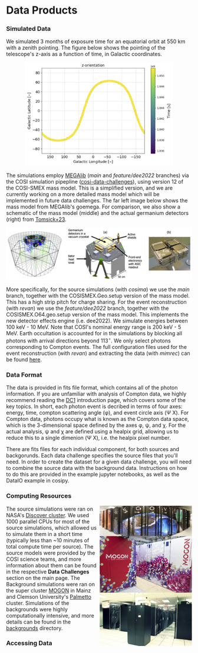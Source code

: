 # Data Products

### Simulated Data

We simulated 3 months of exposure time for an equatorial orbit at 550 km with a zenith pointing. The figure below shows the pointing of the telescope's z-axis as a function of time, in Galactic coordinates. 

<p align="center">
<img width="400"  src="images/telescope_pointing.png">
</p>

The simulations employ [MEGAlib](https://github.com/zoglauer/megalib) (*main* and *feature/dee2022* branches) via the COSI simulation pipepline ([cosi-data-challenges](https://github.com/cositools/cosi-data-challenges)), using version 12 of the COSI-SMEX mass model. This is a simplified version, and we are currently working on a more detailed mass model which will be implemented in future data challenges. The far left image below shows the mass model from MEGAlib's goemega. For comparison, we also show a schematic of the mass model (middle) and the actual germanium detectors (right) from [Tomsick+23](https://ui.adsabs.harvard.edu/abs/2023arXiv230812362T/abstract).

<p align="center">
<img width="1000"  src="images/mass_model.png">
</p>

More specifically, for the source simulations (with *cosima*) we use the *main* branch, together with the COSISMEX.Geo.setup version of the mass model. This has a high strip pitch for charge sharing. For the event reconstruction (with *revan*) we use the *feature/dee2022* branch, together with the COSISMEX.O64.geo.setup version of the mass model. This implements the new detector effects engine (i.e. dee2022). We simulate energies between 100 keV - 10 MeV. Note that COSI's nominal energy range is 200 keV - 5 MeV. Earth occultation is accounted for in the simulations by blocking all photons with arrival directions beyond $113^\circ$. We only select photons corresponding to Compton events. The full configuration files used for the event reconstruction (with *revan*) and extracting the data (with *mimrec*) can be found [here](https://github.com/cositools/cosi-data-challenges/tree/main/cosi_dc/Input_Files/Configuration_Files/Data_Challenges/Data_Challenge_2/DC2).

### Data Format
The data is provided in fits file format, which contains all of the photon information. If you are unfamiliar with analysis of Compton data, we highly recommend reading the [DC1](https://github.com/cositools/cosi-data-challenge-1) introduction page, which covers some of the key topics. In short, each photon event is decribed in terms of four axes: energy, time, compton scattering angle (&phi;), and event circle axis (&Psi; &Chi;). For Compton data, photons occupy what is known as the Compton data space, which is the 3-dimensional space defined by the axes &phi;, &psi;, and &chi;. For the actual analysis, &psi; and &chi; are defined using a healpix grid, allowing us to reduce this to a single dimenion (&Psi; &Chi;), i.e. the healpix pixel number.  

There are fits files for each individual component, for both sources and backgorunds. Each data challenge specifies the source files that you'll need. In order to create the dataset for a given data challenge, you will need to combine the source data with the background data. Instructions on how to do this are provided in the example jupyter notebooks, as well as the DataIO example in cosipy.  

### Computing Resources 

<img  align="right" width="250"  src="images/clusters.png">

The source simulations were ran on NASA's [Discover cluster](https://www.nccs.nasa.gov/systems/discover). We used 1000 parallel CPUs for most of the source simulations, which allowed us to simulate them in a short time (typically less than ~10 minutes of total compute time per source). The source models were provided by the COSI science teams, and more information about them can be found in the respective **Data Challenges** section on the main page. The Background simulations were ran on the super cluster [MOGON](https://mogonwiki.zdv.uni-mainz.de/docs/introduction/what_is_mogon) in Mainz and Clemson University's [Palmetto](https://docs.rcd.clemson.edu/palmetto/) cluster. Simulations of the backgrounds were highly computationally intensive, and more details can be found in the [backgrounds](https://github.com/cositools/cosi-data-challenge-2/tree/main/backgrounds) directory.

### Accessing Data
